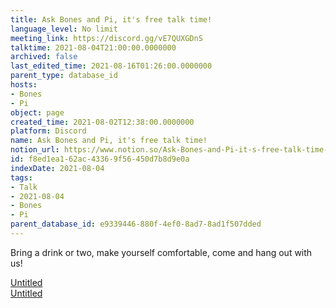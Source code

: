 ```yaml
---
title: Ask Bones and Pi, it's free talk time!
language_level: No limit
meeting_link: https://discord.gg/vE7QUXGDnS
talktime: 2021-08-04T21:00:00.0000000
archived: false
last_edited_time: 2021-08-16T01:26:00.0000000
parent_type: database_id
hosts:
- Bones
- Pi
object: page
created_time: 2021-08-02T12:38:00.0000000
platform: Discord
name: Ask Bones and Pi, it's free talk time!
notion_url: https://www.notion.so/Ask-Bones-and-Pi-it-s-free-talk-time-f8ed1ea162ac43369f56450d7b8d9e0a
id: f8ed1ea1-62ac-4336-9f56-450d7b8d9e0a
indexDate: 2021-08-04
tags:
- Talk
- 2021-08-04
- Bones
- Pi
parent_database_id: e9339446-880f-4ef0-8ad7-8ad1f507dded
---
```


Bring a drink or two, make yourself comfortable, come and hang out with us!

[Untitled](https://www.notion.so/12c4a9e645d54aefa860b5f927a0b220)   
[Untitled](https://www.notion.so/482e61b02b9c4456b2b4fe86bb7544c6)   







